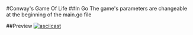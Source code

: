 #Conway's Game Of Life
##In Go
The game's parameters are changeable at the beginning of the main.go file


##Preview
[![asciicast](https://asciinema.org/a/0cV31ZfNwBU3GIoqh7pnTJV0I.svg)](https://asciinema.org/a/0cV31ZfNwBU3GIoqh7pnTJV0I)